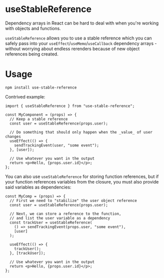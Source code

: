 # useStableReference

Dependency arrays in React can be hard to deal with when you're working with objects and functions.

`useStableReference` allows you to use a stable reference which you can safely pass into your `useEffect`/`useMemo`/`useCallback` dependency arrays - without worrying about endless rerenders because of new object references being created.

# Usage

`npm install use-stable-reference`

Contrived example:

```tsx
import { useStableReference } from "use-stable-reference";

const MyComponent = (props) => {
  // Keep a stable reference
  const user = useStableReference(props.user);

  // Do something that should only happen when the _value_ of user changes
  useEffect(() => {
    sendTrackingEvent(user, "some event");
  }, [user]);

  // Use whatever you want in the output
  return <p>Hello, {props.user.id}</p>;
};
```

You can also use `useStableReference` for storing function references, but if your function references variables from the closure, you must also provide said variables as dependencies:

```tsx
const MyComp = (props) => {
  // First we need to "stabilize" the user object reference
  const user = useStableReference(props.user);

  // Next, we can store a reference to the function,
  // and list the user variable as a dependency
  const trackUser = useStableReference(
    () => sendTrackingEvent(props.user, "some event"),
    [user]
  );

  useEffect(() => {
    trackUser();
  }, [trackUser]);

  // Use whatever you want in the output
  return <p>Hello, {props.user.id}</p>;
};
```
